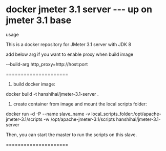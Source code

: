 # docker jmeter 3.1 server --- up on jmeter 3.1 base

usage

This is a docker repository for JMeter 3.1 server with JDK 8

add below arg if you want to enable proxy when build image

--build-arg http_proxy=http://host:port

=====================

1. build docker image:

docker build -t hanshihai/jmeter-3.1-server .

1. create container from image and mount the local scripts folder:

docker run -d -P --name slave_name -v local_scripts_folder:/opt/apache-jmeter-3.1/scripts -w /opt/apache-jmeter-3.1/scripts hanshihai/jmeter-3.1-server

Then, you can start the master to run the scripts on this slave.

=====================
